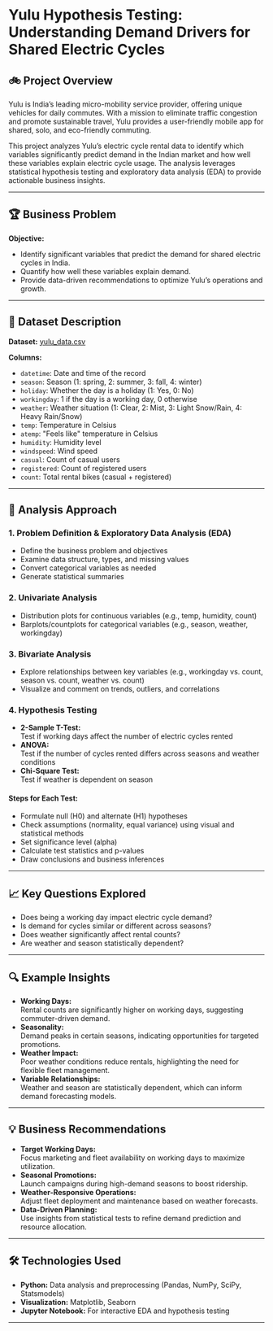 # Yulu Hypothesis Testing: Understanding Demand Drivers for Shared Electric Cycles

## 🚲 Project Overview

Yulu is India’s leading micro-mobility service provider, offering unique vehicles for daily commutes. With a mission to eliminate traffic congestion and promote sustainable travel, Yulu provides a user-friendly mobile app for shared, solo, and eco-friendly commuting.

This project analyzes Yulu’s electric cycle rental data to identify which variables significantly predict demand in the Indian market and how well these variables explain electric cycle usage. The analysis leverages statistical hypothesis testing and exploratory data analysis (EDA) to provide actionable business insights.

---

## 🏆 Business Problem

**Objective:**  
- Identify significant variables that predict the demand for shared electric cycles in India.
- Quantify how well these variables explain demand.
- Provide data-driven recommendations to optimize Yulu’s operations and growth.

---

## 📁 Dataset Description

**Dataset:** [yulu_data.csv](#)

**Columns:**
- `datetime`: Date and time of the record
- `season`: Season (1: spring, 2: summer, 3: fall, 4: winter)
- `holiday`: Whether the day is a holiday (1: Yes, 0: No)
- `workingday`: 1 if the day is a working day, 0 otherwise
- `weather`: Weather situation (1: Clear, 2: Mist, 3: Light Snow/Rain, 4: Heavy Rain/Snow)
- `temp`: Temperature in Celsius
- `atemp`: "Feels like" temperature in Celsius
- `humidity`: Humidity level
- `windspeed`: Wind speed
- `casual`: Count of casual users
- `registered`: Count of registered users
- `count`: Total rental bikes (casual + registered)

---

## 📝 Analysis Approach

### 1. Problem Definition & Exploratory Data Analysis (EDA)
- Define the business problem and objectives
- Examine data structure, types, and missing values
- Convert categorical variables as needed
- Generate statistical summaries

### 2. Univariate Analysis
- Distribution plots for continuous variables (e.g., temp, humidity, count)
- Barplots/countplots for categorical variables (e.g., season, weather, workingday)

### 3. Bivariate Analysis
- Explore relationships between key variables (e.g., workingday vs. count, season vs. count, weather vs. count)
- Visualize and comment on trends, outliers, and correlations

### 4. Hypothesis Testing
- **2-Sample T-Test:**  
  Test if working days affect the number of electric cycles rented
- **ANOVA:**  
  Test if the number of cycles rented differs across seasons and weather conditions
- **Chi-Square Test:**  
  Test if weather is dependent on season

#### Steps for Each Test:
- Formulate null (H0) and alternate (H1) hypotheses
- Check assumptions (normality, equal variance) using visual and statistical methods
- Set significance level (alpha)
- Calculate test statistics and p-values
- Draw conclusions and business inferences

---

## 📈 Key Questions Explored

- Does being a working day impact electric cycle demand?
- Is demand for cycles similar or different across seasons?
- Does weather significantly affect rental counts?
- Are weather and season statistically dependent?

---

## 🔍 Example Insights

- **Working Days:**  
  Rental counts are significantly higher on working days, suggesting commuter-driven demand.
- **Seasonality:**  
  Demand peaks in certain seasons, indicating opportunities for targeted promotions.
- **Weather Impact:**  
  Poor weather conditions reduce rentals, highlighting the need for flexible fleet management.
- **Variable Relationships:**  
  Weather and season are statistically dependent, which can inform demand forecasting models.

---

## 💡 Business Recommendations

- **Target Working Days:**  
  Focus marketing and fleet availability on working days to maximize utilization.
- **Seasonal Promotions:**  
  Launch campaigns during high-demand seasons to boost ridership.
- **Weather-Responsive Operations:**  
  Adjust fleet deployment and maintenance based on weather forecasts.
- **Data-Driven Planning:**  
  Use insights from statistical tests to refine demand prediction and resource allocation.

---

## 🛠️ Technologies Used

- **Python:** Data analysis and preprocessing (Pandas, NumPy, SciPy, Statsmodels)
- **Visualization:** Matplotlib, Seaborn
- **Jupyter Notebook:** For interactive EDA and hypothesis testing

---
